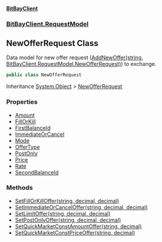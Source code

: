 #### [BitBayClient](./index.md 'index')
### [BitBayClient.RequestModel](./BitBayClient-RequestModel.md 'BitBayClient.RequestModel')
## NewOfferRequest Class
Data model for new offer request ([AddNewOffer(string, BitBayClient.RequestModel.NewOfferRequest)](./BitBayClient-PrivateTrading-AddNewOffer(string_BitBayClient-RequestModel-NewOfferRequest).md 'BitBayClient.PrivateTrading.AddNewOffer(string, BitBayClient.RequestModel.NewOfferRequest)')) to exchange.  
```csharp
public class NewOfferRequest
```
Inheritance [System.Object](https://docs.microsoft.com/en-us/dotnet/api/System.Object 'System.Object') &gt; [NewOfferRequest](./BitBayClient-RequestModel-NewOfferRequest.md 'BitBayClient.RequestModel.NewOfferRequest')  
### Properties
- [Amount](./BitBayClient-RequestModel-NewOfferRequest-Amount.md 'BitBayClient.RequestModel.NewOfferRequest.Amount')
- [FillOrKill](./BitBayClient-RequestModel-NewOfferRequest-FillOrKill.md 'BitBayClient.RequestModel.NewOfferRequest.FillOrKill')
- [FirstBalanceId](./BitBayClient-RequestModel-NewOfferRequest-FirstBalanceId.md 'BitBayClient.RequestModel.NewOfferRequest.FirstBalanceId')
- [ImmediateOrCancel](./BitBayClient-RequestModel-NewOfferRequest-ImmediateOrCancel.md 'BitBayClient.RequestModel.NewOfferRequest.ImmediateOrCancel')
- [Mode](./BitBayClient-RequestModel-NewOfferRequest-Mode.md 'BitBayClient.RequestModel.NewOfferRequest.Mode')
- [OfferType](./BitBayClient-RequestModel-NewOfferRequest-OfferType.md 'BitBayClient.RequestModel.NewOfferRequest.OfferType')
- [PostOnly](./BitBayClient-RequestModel-NewOfferRequest-PostOnly.md 'BitBayClient.RequestModel.NewOfferRequest.PostOnly')
- [Price](./BitBayClient-RequestModel-NewOfferRequest-Price.md 'BitBayClient.RequestModel.NewOfferRequest.Price')
- [Rate](./BitBayClient-RequestModel-NewOfferRequest-Rate.md 'BitBayClient.RequestModel.NewOfferRequest.Rate')
- [SecondBalanceId](./BitBayClient-RequestModel-NewOfferRequest-SecondBalanceId.md 'BitBayClient.RequestModel.NewOfferRequest.SecondBalanceId')
### Methods
- [SetFillOrKillOffer(string, decimal, decimal)](./BitBayClient-RequestModel-NewOfferRequest-SetFillOrKillOffer(string_decimal_decimal).md 'BitBayClient.RequestModel.NewOfferRequest.SetFillOrKillOffer(string, decimal, decimal)')
- [SetImmediateOrCancelOffer(string, decimal, decimal)](./BitBayClient-RequestModel-NewOfferRequest-SetImmediateOrCancelOffer(string_decimal_decimal).md 'BitBayClient.RequestModel.NewOfferRequest.SetImmediateOrCancelOffer(string, decimal, decimal)')
- [SetLimitOffer(string, decimal, decimal)](./BitBayClient-RequestModel-NewOfferRequest-SetLimitOffer(string_decimal_decimal).md 'BitBayClient.RequestModel.NewOfferRequest.SetLimitOffer(string, decimal, decimal)')
- [SetPostOnlyOffer(string, decimal, decimal)](./BitBayClient-RequestModel-NewOfferRequest-SetPostOnlyOffer(string_decimal_decimal).md 'BitBayClient.RequestModel.NewOfferRequest.SetPostOnlyOffer(string, decimal, decimal)')
- [SetQuickMarketConstAmountOffer(string, decimal)](./BitBayClient-RequestModel-NewOfferRequest-SetQuickMarketConstAmountOffer(string_decimal).md 'BitBayClient.RequestModel.NewOfferRequest.SetQuickMarketConstAmountOffer(string, decimal)')
- [SetQuickMarketConstPriceOffer(string, decimal)](./BitBayClient-RequestModel-NewOfferRequest-SetQuickMarketConstPriceOffer(string_decimal).md 'BitBayClient.RequestModel.NewOfferRequest.SetQuickMarketConstPriceOffer(string, decimal)')
